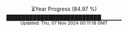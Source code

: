 <p align="center">
⏳Year Progress (84.97 %)<br>
█████████████████████████▁▁▁▁▁ <br>
<sub>Updated: Thu, 07 Nov 2024 00:11:18 GMT</sub>
</p>

